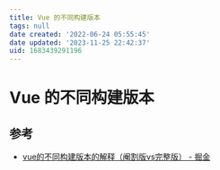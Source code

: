 ```yaml
---
title: Vue 的不同构建版本
tags: null
date created: '2022-06-24 05:55:45'
date updated: '2023-11-25 22:42:37'
uid: 1683439291196
---
```


# Vue 的不同构建版本

## 参考

- [vue的不同构建版本的解释（阉割版vs完整版） - 掘金](https://juejin.cn/post/7043991342166310942)
